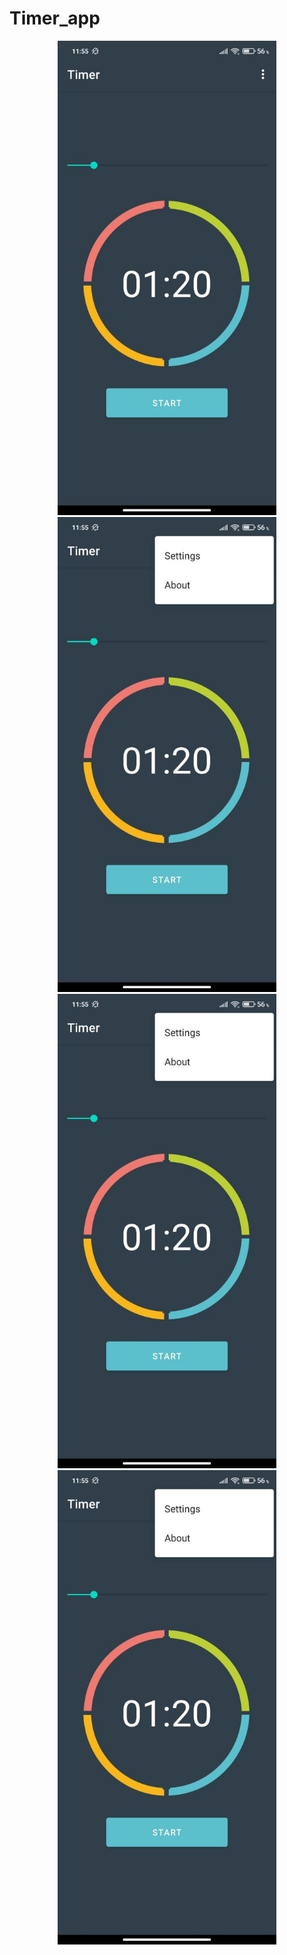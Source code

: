 # Timer_app


<p align="center">
  <img src="https://github.com/weeidl/Timer/blob/master/ImageReadme/Timer_1.jpg" width="350" title="hover text">
  <img src="https://github.com/weeidl/Timer/blob/master/ImageReadme/Timer_2.jpg" width="350" alt="accessibility text">
  <img src="https://github.com/weeidl/Timer/blob/master/ImageReadme/Timer_2.jpg" width="350" alt="accessibility text">
  <img src="https://github.com/weeidl/Timer/blob/master/ImageReadme/Timer_2.jpg" width="350" alt="accessibility text">
</p>
